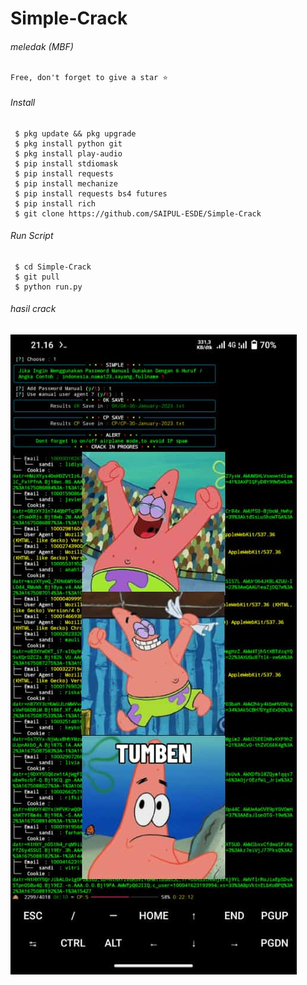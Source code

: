 # Simple-Crack


###### meledak (MBF) 
```
Free, don't forget to give a star ⭐
```

###### Install

```
 $ pkg update && pkg upgrade
 $ pkg install python git
 $ pkg install play-audio 
 $ pip install stdiomask
 $ pip install requests
 $ pip install mechanize 
 $ pip install requests bs4 futures
 $ pip install rich
 $ git clone https://github.com/SAIPUL-ESDE/Simple-Crack
 ```

###### Run Script

```
 $ cd Simple-Crack
 $ git pull
 $ python run.py
```


###### hasil crack
![template_s](https://github.com/SAIPUL-ESDE/MELEDAK/blob/main/IMG_20230130_211735_697.jpg)
